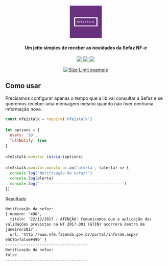 

<p align="center">
  <img src="https://raw.githubusercontent.com/nulldreams/nfe2stalk/master/box.png" alt="Size Limit example"
       width="20%" height="20%">
</p>
<h4 align="center">Um jeito simples de receber as novidades da Sefaz NF-e</h4>
<p align="center">	
  <a href="https://saythanks.io/to/nulldreams">
      <img src="https://img.shields.io/badge/Say%20Thanks-!-1EAEDB.svg">
  </a>  
	
  <a href="https://github.com/nulldreams/nfe2stalk/issues">
      <img src="https://img.shields.io/codeclimate/issues/github/me-and/mdf.svg">
  </a>

  <a href="http://makeapullrequest.com">
      <img src="https://img.shields.io/badge/PRs-welcome-brightgreen.svg?style=flat-square">
  </a>
</p>
<p align="center">
 <a href="https://nodei.co/npm/nfe2stalk/">
  <img src="https://nodei.co/npm/nfe2stalk.png?downloads=true&downloadRank=true&stars=true" alt="Size Limit example">
 </a>
</p>

## Como usar

Precisamos configurar apenas o tempo que a lib vai consultar a Sefaz e se queremos receber uma mensagem mesmo quando não tiver nenhuma informação nova.

```js
const nfe2stalk = require('nfe2stalk')

let options = {
  every: '10',
  fullNotify: true
}

nfe2stalk.monitor.iniciar(options)

nfe2stalk.monitor.monitorar.on('alerta', (alerta) => {
  console.log('Notificação da sefaz:')
  console.log(alerta)
  console.log('------------------------------------')
})
```

Resultado
```
Notificação da sefaz:
{ numero: '490',
  titulo: '22/12/2017 - ATENÇÃO: Comunicamos que a aplicação das validações previstas na NT 2017.001 (GTIN) ocorrerá dentro de janeiro/2017',
  url: 'http://www.nfe.fazenda.gov.br/portal/informe.aspx?ehCTG=false#490' }
------------------------------------
Notificação da sefaz:
false
------------------------------------
```
